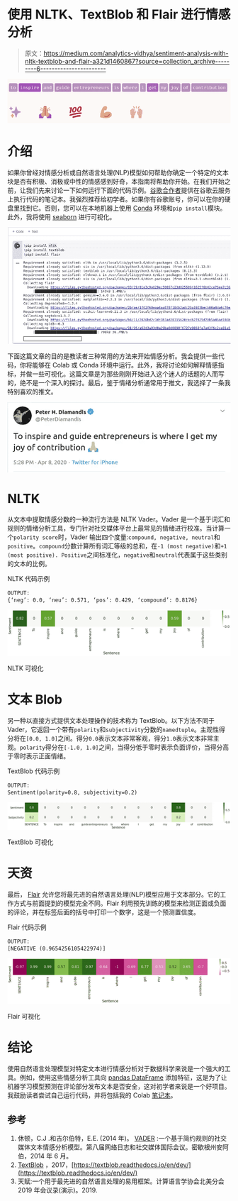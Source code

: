 # 使用 NLTK、TextBlob 和 Flair 进行情感分析

> 原文：<https://medium.com/analytics-vidhya/sentiment-analysis-with-nltk-textblob-and-flair-a321d1460867?source=collection_archive---------6----------------------->

![](img/2ff63a566872403bdbaf0f9447c2baef.png)

# 介绍

如果你曾经对情感分析或自然语言处理(NLP)模型如何帮助你确定一个特定的文本块是否有积极、消极或中性的情感感到好奇，本指南将帮助你开始。在我们开始之前，让我们先来讨论一下如何运行下面的代码示例。[谷歌合作者](https://colab.research.google.com/notebooks/intro.ipynb)提供在谷歌云服务上执行代码的笔记本。我强烈推荐给初学者。如果你有谷歌账号，你可以在你的硬盘里找到它。否则，您可以在本地机器上使用 [Conda](https://www.anaconda.com/distribution/) 环境和`pip install`模块。此外，我将使用 [seaborn](https://seaborn.pydata.org/) 进行可视化。

![](img/628bc755d4a14e45320971cfed2b06d0.png)

下面这篇文章的目的是教读者三种常用的方法来开始情感分析。我会提供一些代码，你将能够在 Colab 或 Conda 环境中运行。此外，我将讨论如何解释情感指标，并做一些可视化。这篇文章是为那些刚刚开始进入这个迷人的话题的人而写的，绝不是一个深入的探讨。最后，鉴于情绪分析通常用于推文，我选择了一条我特别喜欢的推文。

![](img/d4569436798c84c32a5ca8357b3009a0.png)

# NLTK

从文本中提取情感分数的一种流行方法是 NLTK Vader。Vader 是一个基于词汇和规则的情绪分析工具，专门针对社交媒体平台上最常见的情绪进行校准。当计算一个`polarity score`时，Vader 输出四个度量:`compound, negative, neutral`和`positive`。`compound`分数计算所有词汇等级的总和，在`-1 (most negative)`和`+1 (most positive). Positive`之间标准化，`negative`和`neutral`代表属于这些类别的文本的比例。

NLTK 代码示例

```
OUTPUT:
{‘neg’: 0.0, ‘neu’: 0.571, ‘pos’: 0.429, ‘compound’: 0.8176}
```

![](img/5feaa0d3fbc8d245f462adddf5803982.png)

NLTK 可视化

# 文本 Blob

另一种以直接方式提供文本处理操作的技术称为 TextBlob。以下方法不同于 Vader，它返回一个带有`polarity`和`subjectivity`分数的`namedtuple`。主观性得分将在`[0.0, 1.0]`之间。得分`0.0`表示文本非常客观，得分`1.0`表示文本非常主观。`polarity`得分在`[-1.0, 1.0]`之间，当得分低于零时表示负面评价，当得分高于零时表示正面情绪。

TextBlob 代码示例

```
OUTPUT:
Sentiment(polarity=0.8, subjectivity=0.2)
```

![](img/402fbafc9ffb42894fe12998534f472a.png)

TextBlob 可视化

# 天资

最后， [Flair](https://github.com/flairNLP/flair) 允许您将最先进的自然语言处理(NLP)模型应用于文本部分。它的工作方式与前面提到的模型完全不同。Flair 利用预先训练的模型来检测正面或负面的评论，并在标签后面的括号中打印一个数字，这是一个预测置信度。

Flair 代码示例

```
OUTPUT:
[NEGATIVE (0.9654256105422974)]
```

![](img/48569122f8698b44727b3b9c8af077c9.png)

Flair 可视化

# 结论

使用自然语言处理模型对特定文本进行情感分析对于数据科学来说是一个强大的工具。例如，使用这些情感分析工具向 [pandas DataFrame](https://pandas.pydata.org/docs/reference/api/pandas.DataFrame.html) 添加特征，这是为了让机器学习模型预测在评论部分发布文本是否安全，这对初学者来说是一个好项目。我鼓励读者尝试自己运行代码，并将包括我的 Colab [笔记本](https://colab.research.google.com/drive/1EBRj83Lx8u2VjblyCSqec5u37MRRrhnF)。

## 参考

1.  休顿，C.J .和吉尔伯特，E.E. (2014 年)。 [VADER](https://www.nltk.org/_modules/nltk/sentiment/vader.html) :一个基于简约规则的社交媒体文本情感分析模型。第八届网络日志和社交媒体国际会议。密歇根州安阿伯，2014 年 6 月。
2.  [TextBlob](https://textblob.readthedocs.io/en/dev/) ，2017，[https://textblob.readthedocs.io/en/dev/](https://textblob.readthedocs.io/en/dev/)
3.  天赋:一个用于最先进的自然语言处理的易用框架。计算语言学协会北美分会 2019 年会议录(演示)。2019.